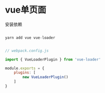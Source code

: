 # vue单页面

安装依赖

```javascript

yarn add vue vue-loader
```

```javascript

// webpack.config.js

import { VueLoaderPlugin } from 'vue-loader'

module.exports = {
    plugins: [
        new VueLoaderPlugin()
    ]
}
```